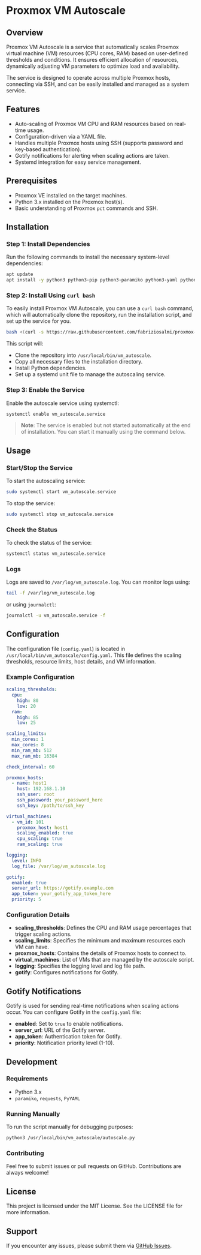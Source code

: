 # Proxmox VM Autoscale

## Overview
Proxmox VM Autoscale is a service that automatically scales Proxmox virtual machine (VM) resources (CPU cores, RAM) based on user-defined thresholds and conditions. It ensures efficient allocation of resources, dynamically adjusting VM parameters to optimize load and availability.

The service is designed to operate across multiple Proxmox hosts, connecting via SSH, and can be easily installed and managed as a system service.

## Features
- Auto-scaling of Proxmox VM CPU and RAM resources based on real-time usage.
- Configuration-driven via a YAML file.
- Handles multiple Proxmox hosts using SSH (supports password and key-based authentication).
- Gotify notifications for alerting when scaling actions are taken.
- Systemd integration for easy service management.

## Prerequisites
- Proxmox VE installed on the target machines.
- Python 3.x installed on the Proxmox host(s).
- Basic understanding of Proxmox `pct` commands and SSH.

## Installation

### Step 1: Install Dependencies
Run the following commands to install the necessary system-level dependencies:

```bash
apt update
apt install -y python3 python3-pip python3-paramiko python3-yaml python3-requests python3-cryptography git
```

### Step 2: Install Using `curl bash`
To easily install Proxmox VM Autoscale, you can use a `curl bash` command, which will automatically clone the repository, run the installation script, and set up the service for you.

```bash
bash <(curl -s https://raw.githubusercontent.com/fabriziosalmi/proxmox-vm-autoscale/main/install.sh)
```

This script will:
- Clone the repository into `/usr/local/bin/vm_autoscale`.
- Copy all necessary files to the installation directory.
- Install Python dependencies.
- Set up a systemd unit file to manage the autoscaling service.

### Step 3: Enable the Service
Enable the autoscale service using systemctl:

```bash
systemctl enable vm_autoscale.service
```

> **Note**: The service is enabled but not started automatically at the end of installation. You can start it manually using the command below.

## Usage

### Start/Stop the Service
To start the autoscaling service:

```bash
sudo systemctl start vm_autoscale.service
```

To stop the service:

```bash
sudo systemctl stop vm_autoscale.service
```

### Check the Status
To check the status of the service:

```bash
systemctl status vm_autoscale.service
```

### Logs
Logs are saved to `/var/log/vm_autoscale.log`. You can monitor logs using:

```bash
tail -f /var/log/vm_autoscale.log
```

or using `journalctl`:

```bash
journalctl -u vm_autoscale.service -f
```

## Configuration

The configuration file (`config.yaml`) is located in `/usr/local/bin/vm_autoscale/config.yaml`. This file defines the scaling thresholds, resource limits, host details, and VM information.

### Example Configuration
```yaml
scaling_thresholds:
  cpu:
    high: 80
    low: 20
  ram:
    high: 85
    low: 25

scaling_limits:
  min_cores: 1
  max_cores: 8
  min_ram_mb: 512
  max_ram_mb: 16384

check_interval: 60

proxmox_hosts:
  - name: host1
    host: 192.168.1.10
    ssh_user: root
    ssh_password: your_password_here
    ssh_key: /path/to/ssh_key

virtual_machines:
  - vm_id: 101
    proxmox_host: host1
    scaling_enabled: true
    cpu_scaling: true
    ram_scaling: true

logging:
  level: INFO
  log_file: /var/log/vm_autoscale.log

gotify:
  enabled: true
  server_url: https://gotify.example.com
  app_token: your_gotify_app_token_here
  priority: 5
```

### Configuration Details
- **scaling_thresholds**: Defines the CPU and RAM usage percentages that trigger scaling actions.
- **scaling_limits**: Specifies the minimum and maximum resources each VM can have.
- **proxmox_hosts**: Contains the details of Proxmox hosts to connect to.
- **virtual_machines**: List of VMs that are managed by the autoscale script.
- **logging**: Specifies the logging level and log file path.
- **gotify**: Configures notifications for Gotify.

## Gotify Notifications
Gotify is used for sending real-time notifications when scaling actions occur. You can configure Gotify in the `config.yaml` file:
- **enabled**: Set to `true` to enable notifications.
- **server_url**: URL of the Gotify server.
- **app_token**: Authentication token for Gotify.
- **priority**: Notification priority level (1-10).

## Development
### Requirements
- Python 3.x
- `paramiko`, `requests`, `PyYAML`

### Running Manually
To run the script manually for debugging purposes:

```bash
python3 /usr/local/bin/vm_autoscale/autoscale.py
```

### Contributing
Feel free to submit issues or pull requests on GitHub. Contributions are always welcome!

## License
This project is licensed under the MIT License. See the LICENSE file for more information.

## Support
If you encounter any issues, please submit them via [GitHub Issues](https://github.com/fabriziosalmi/proxmox-vm-autoscale/issues).
